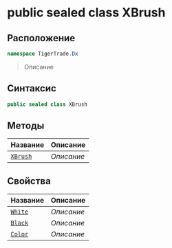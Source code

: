 
# public sealed class XBrush
## Расположение
```csharp
namespace TigerTrade.Dx
```



> Описание

## Синтаксис
```csharp
public sealed class XBrush
```


## Методы
| Название | Описание |
| --- | --- |
| [`XBrush`](./XBrush.cs/Методы/XBrush.md) | *Описание* |

## Свойства
| Название | Описание |
| --- | --- |
| [`White`](./XBrush.cs/Свойства/White.md) | *Описание* |
| [`Black`](./XBrush.cs/Свойства/Black.md) | *Описание* |
| [`Color`](./XBrush.cs/Свойства/Color.md) | *Описание* |



